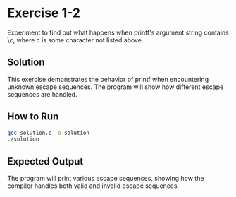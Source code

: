 # Exercise 1-2

Experiment to find out what happens when printf's argument string contains \c, where c is some character not listed above.

## Solution
This exercise demonstrates the behavior of printf when encountering unknown escape sequences. The program will show how different escape sequences are handled.

## How to Run
```bash
gcc solution.c -o solution
./solution
```

## Expected Output
The program will print various escape sequences, showing how the compiler handles both valid and invalid escape sequences. 